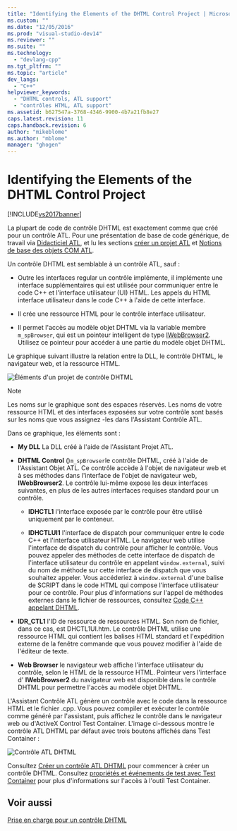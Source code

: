 ```yaml
---
title: "Identifying the Elements of the DHTML Control Project | Microsoft Docs"
ms.custom: ""
ms.date: "12/05/2016"
ms.prod: "visual-studio-dev14"
ms.reviewer: ""
ms.suite: ""
ms.technology: 
  - "devlang-cpp"
ms.tgt_pltfrm: ""
ms.topic: "article"
dev_langs: 
  - "C++"
helpviewer_keywords: 
  - "DHTML controls, ATL support"
  - "contrôles HTML, ATL support"
ms.assetid: b627547a-3768-4346-9900-4b7a21fb8e27
caps.latest.revision: 11
caps.handback.revision: 6
author: "mikeblome"
ms.author: "mblome"
manager: "ghogen"
---
```

# Identifying the Elements of the DHTML Control Project
[!INCLUDE[vs2017banner](../assembler/inline/includes/vs2017banner.md)]

La plupart de code de contrôle DHTML est exactement comme que créé pour un contrôle ATL.  Pour une présentation de base de code générique, de travail via [Didacticiel ATL](../atl/active-template-library-atl-tutorial.md), et lu les sections [créer un projet ATL](../atl/reference/creating-an-atl-project.md) et [Notions de base des objets COM ATL](../atl/fundamentals-of-atl-com-objects.md).  
  
 Un contrôle DHTML est semblable à un contrôle ATL, sauf :  
  
-   Outre les interfaces regular un contrôle implémente, il implémente une interface supplémentaires qui est utilisée pour communiquer entre le code C\+\+ et l'interface utilisateur \(UI\) HTML.  Les appels du HTML interface utilisateur dans le code C\+\+ à l'aide de cette interface.  
  
-   Il crée une ressource HTML pour le contrôle interface utilisateur.  
  
-   Il permet l'accès au modèle objet DHTML via la variable membre `m_spBrowser`, qui est un pointeur intelligent de type [IWebBrowser2](https://msdn.microsoft.com/en-us/library/aa752127.aspx).  Utilisez ce pointeur pour accéder à une partie du modèle objet DHTML.  
  
 Le graphique suivant illustre la relation entre la DLL, le contrôle DHTML, le navigateur web, et la ressource HTML.  
  
 ![Éléments d'un projet de contrôle DHTML](../atl/media/vc52en1.png "vc52EN1")  
  
> [!NOTE]
>  Les noms sur le graphique sont des espaces réservés.  Les noms de votre ressource HTML et des interfaces exposées sur votre contrôle sont basés sur les noms que vous assignez \-les dans l'Assistant Contrôle ATL.  
  
 Dans ce graphique, les éléments sont :  
  
-   **My DLL** La DLL créé à l'aide de l'Assistant Projet ATL.  
  
-   **DHTML Control** \(\)`m_spBrowser`le contrôle DHTML, créé à l'aide de l'Assistant Objet ATL.  Ce contrôle accède à l'objet de navigateur web et à ses méthodes dans l'interface de l'objet de navigateur web, **IWebBrowser2**.  Le contrôle lui\-même expose les deux interfaces suivantes, en plus de les autres interfaces requises standard pour un contrôle.  
  
    -   **IDHCTL1** l'interface exposée par le contrôle pour être utilisé uniquement par le conteneur.  
  
    -   **IDHCTLUI1** l'interface de dispatch pour communiquer entre le code C\+\+ et l'interface utilisateur HTML.  Le navigateur web utilise l'interface de dispatch du contrôle pour afficher le contrôle.  Vous pouvez appeler des méthodes de cette interface de dispatch de l'interface utilisateur du contrôle en appelant `window.external`, suivi du nom de méthode sur cette interface de dispatch que vous souhaitez appeler.  Vous accéderiez à `window.external` d'une balise de SCRIPT dans le code HTML qui compose l'interface utilisateur pour ce contrôle.  Pour plus d'informations sur l'appel de méthodes externes dans le fichier de ressources, consultez [Code C\+\+ appelant DHTML](../atl/calling-cpp-code-from-dhtml.md).  
  
-   **IDR\_CTL1** l'ID de ressource de ressources HTML.  Son nom de fichier, dans ce cas, est DHCTL1UI.htm.  Le contrôle DHTML utilise une ressource HTML qui contient les balises HTML standard et l'expédition externe de la fenêtre commande que vous pouvez modifier à l'aide de l'éditeur de texte.  
  
-   **Web Browser** le navigateur web affiche l'interface utilisateur du contrôle, selon le HTML de la ressource HTML.  Pointeur vers l'interface d' **IWebBrowser2** du navigateur web est disponible dans le contrôle DHTML pour permettre l'accès au modèle objet DHTML.  
  
 L'Assistant Contrôle ATL génère un contrôle avec le code dans la ressource HTML et le fichier .cpp.  Vous pouvez compiler et exécuter le contrôle comme généré par l'assistant, puis affichez le contrôle dans le navigateur web ou d'ActiveX Control Test Container.  L'image ci\-dessous montre le contrôle ATL DHTML par défaut avec trois boutons affichés dans Test Container :  
  
 ![Contrôle ATL DHTML](../atl/media/vc52en2.png "vc52EN2")  
  
 Consultez [Créer un contrôle ATL DHTML](../atl/creating-an-atl-dhtml-control.md) pour commencer à créer un contrôle DHTML.  Consultez [propriétés et événements de test avec Test Container](../mfc/testing-properties-and-events-with-test-container.md) pour plus d'informations sur l'accès à l'outil Test Container.  
  
## Voir aussi  
 [Prise en charge pour un contrôle DHTML](../atl/atl-support-for-dhtml-controls.md)
